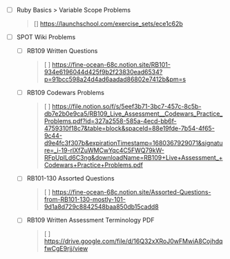 - [ ] Ruby Basics > Variable Scope Problems
   > [] https://launchschool.com/exercise_sets/ece1c62b

- [ ] SPOT Wiki Problems

  - [ ] RB109 Written Questions
  
    > [ ] https://fine-ocean-68c.notion.site/RB101-934e6196044d425f9b2f23830ead6534?p=91bcc598a24d4ad6aadad86802e7412b&pm=s

  - [ ] RB109 Codewars Problems

    > [ ] https://file.notion.so/f/s/5eef3b71-3bc7-457c-8c5b-db7e2b0e9ca5/RB109_Live_Assessment__Codewars_Practice_Problems.pdf?id=327a2558-585a-4ecd-bb6f-4759310f18c7&table=block&spaceId=88e19fde-7b54-4f65-9c44-d9e4fc3f307b&expirationTimestamp=1680367929071&signature=_i-19-rlXfZuWMCwYqc4C5FWQ79kW-RFpUplLd6C3ng&downloadName=RB109+Live+Assessment_+Codewars+Practice+Problems.pdf

  - [ ] RB101-130 Assorted Questions
  
    > [ ] https://fine-ocean-68c.notion.site/Assorted-Questions-from-RB101-130-mostly-101-9d1a8d729c8842548baa850db15cadd8

  - [ ] RB109 Written Assessment Terminology PDF

    > [ ] https://drive.google.com/file/d/16Q32xXRoJ0wFMwiA8CojhdqfwCgE9rjj/view

  


